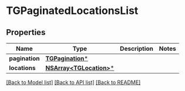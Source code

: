 # TGPaginatedLocationsList

## Properties
Name | Type | Description | Notes
------------ | ------------- | ------------- | -------------
**pagination** | [**TGPagination***](TGPagination.md) |  | 
**locations** | [**NSArray&lt;TGLocation&gt;***](TGLocation.md) |  | 

[[Back to Model list]](../README.md#documentation-for-models) [[Back to API list]](../README.md#documentation-for-api-endpoints) [[Back to README]](../README.md)


